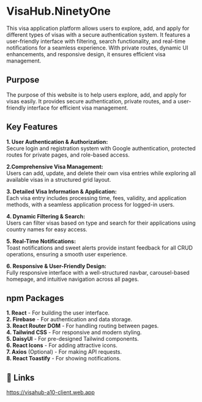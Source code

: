 # VisaHub.NinetyOne

This visa application platform allows users to explore, add, and apply for different types of visas with a secure authentication system. It features a user-friendly interface with filtering, search functionality, and real-time notifications for a seamless experience. With private routes, dynamic UI enhancements, and responsive design, it ensures efficient visa management.

## Purpose

The purpose of this website is to help users explore, add, and apply for visas easily. It provides secure authentication, private routes, and a user-friendly interface for efficient visa management.

## Key Features

**1. User Authentication & Authorization:**  
Secure login and registration system with Google authentication, protected routes for private pages, and role-based access.

**2.Comprehensive Visa Management:**  
 Users can add, update, and delete their own visa entries while exploring all available visas in a structured grid layout.

**3. Detailed Visa Information & Application:**  
 Each visa entry includes processing time, fees, validity, and application methods, with a seamless application process for logged-in users.

**4. Dynamic Filtering & Search:**  
 Users can filter visas based on type and search for their applications using country names for easy access.

**5. Real-Time Notifications:**  
 Toast notifications and sweet alerts provide instant feedback for all CRUD operations, ensuring a smooth user experience.

**6. Responsive & User-Friendly Design:**  
 Fully responsive interface with a well-structured navbar, carousel-based homepage, and intuitive navigation across all pages.

## npm Packages

**1. React** - For building the user interface.  
**2. Firebase** - For authentication and data storage.  
**3. React Router DOM** - For handling routing between pages.  
**4. Tailwind CSS** - For responsive and modern styling.  
**5. DaisyUI** - For pre-designed Tailwind components.  
**6. React Icons** - For adding attractive icons.  
**7. Axios** (Optional) - For making API requests.  
**8. React Toastify** - For showing notifications.

## 🔗 Links

https://visahub-a10-client.web.app
